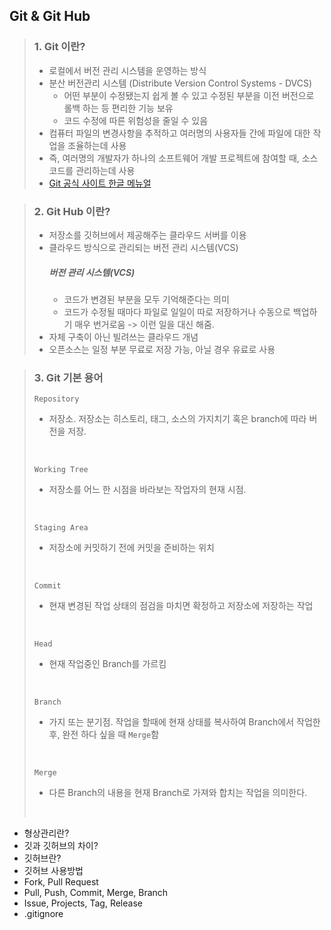 ## Git & Git Hub

> ### 1. Git 이란?
> * 로컬에서 버전 관리 시스템을 운영하는 방식
> * 분산 버전관리 시스템 (Distribute Version Control Systems - DVCS)
>	* 어떤 부분이 수정됐는지 쉽게 볼 수 있고 수정된 부분을 이전 버전으로 롤백 하는 등 편리한 기능 보유
>	* 코드 수정에 따른 위험성을 줄일 수 있음
> * 컴퓨터 파일의 변경사항을 추적하고 여러명의 사용자들 간에 파일에 대한 작업을 조율하는데 사용
> * 즉, 여러명의 개발자가 하나의 소프트웨어 개발 프로젝트에 참여할 때, 소스 코드를 관리하는데 사용
> * [Git 공식 사이트 한글 메뉴얼](https://git-scm.com/book/ko/v2)

> ### 2. Git Hub 이란?
> * 저장소를 깃허브에서 제공해주는 클라우드 서버를 이용
> * 클라우드 방식으로 관리되는 버전 관리 시스템(VCS)
> 	##### 버전 관리 시스템(VCS)
> 	* 코드가 변경된 부분을 모두 기억해준다는 의미
>	* 코드가 수정될 때마다 파일로 일일이 따로 저장하거나 수동으로 백업하기 매우 번거로움
>	-> 이런 일을 대신 해줌.
> * 자체 구축이 아닌 빌려쓰는 클라우드 개념
> * 오픈소스는 일정 부분 무료로 저장 가능, 아닐 경우 유료로 사용

> ### 3. Git 기본 용어
> `Repository` 
> * 저장소. 저장소는 히스토리, 태그, 소스의 가지치기 혹은 branch에 따라 버전을 저장.
>
> <br>
>
> `Working Tree`
> * 저장소를 어느 한 시점을 바라보는 작업자의 현재 시점.
>
><br>
>
> `Staging Area`
> * 저장소에 커밋하기 전에 커밋을 준비하는 위치
>
> <br>
>
> `Commit`
> * 현재 변경된 작업 상태의 점검을 마치면 확정하고 저장소에 저장하는 작업
>
> <br>
>
> `Head`
> * 현재 작업중인 Branch를 가르킴
>
> <br>
>
> `Branch`
> * 가지 또는 분기점. 작업을 할때에 현재 상태를 복사하여 Branch에서 작업한 후, 완전 하다 싶을 때 `Merge`함
>
> <br>
>
> `Merge`
> * 다른 Branch의 내용을 현재 Branch로 가져와 합치는 작업을 의미한다.
>
> <br>


- 형상관리란?
- 깃과 깃허브의 차이?
- 깃허브란?
- 깃허브 사용방법
- Fork, Pull Request
- Pull, Push, Commit, Merge, Branch
- Issue, Projects, Tag, Release
- .gitignore
